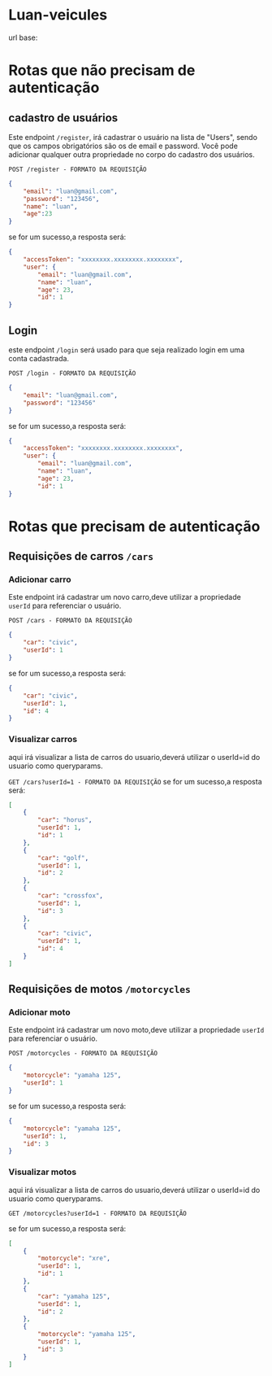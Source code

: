 # Luan-veicules

url base:

# Rotas que não precisam de autenticação

## cadastro de usuários

Este endpoint ``/register``, irá cadastrar o usuário na lista de "Users", sendo que os campos obrigatórios são os de email e password. Você pode adicionar qualquer outra propriedade no corpo do cadastro dos usuários.

`POST /register - FORMATO DA REQUISIÇÃO`
```json
{
    "email": "luan@gmail.com",
	"password": "123456",
	"name": "luan",
	"age":23
}
```

se for um sucesso,a resposta será:

```json
{
    "accessToken": "xxxxxxxx.xxxxxxxx.xxxxxxxx",
	"user": {
		"email": "luan@gmail.com",
		"name": "luan",
		"age": 23,
		"id": 1
}
```

## Login

este endpoint ``/login`` será usado para que seja realizado login em uma conta cadastrada.

`POST /login - FORMATO DA REQUISIÇÃO`
```json
{
    "email": "luan@gmail.com",
	"password": "123456"
}
```

se for um sucesso,a resposta será:

```json
{
    "accessToken": "xxxxxxxx.xxxxxxxx.xxxxxxxx",
	"user": {
		"email": "luan@gmail.com",
		"name": "luan",
		"age": 23,
		"id": 1
}
```

# Rotas que precisam de autenticação

## Requisições de carros  ``/cars``

### Adicionar carro

Este endpoint irá cadastrar um novo carro,deve utilizar a propriedade `userId` para referenciar o usuário.

`POST /cars - FORMATO DA REQUISIÇÃO`
```json
{
    "car": "civic",
	"userId": 1
}
```

se for um sucesso,a resposta será:

```json
{
    "car": "civic",
	"userId": 1,
	"id": 4
}
```

### Visualizar carros

aqui irá visualizar a lista de carros do usuario,deverá utilizar o userId=id do usuario como queryparams.

`GET /cars?userId=1 - FORMATO DA REQUISIÇÃO`
se for um sucesso,a resposta será:

```json
[
	{
		"car": "horus",
		"userId": 1,
		"id": 1
	},
	{
		"car": "golf",
		"userId": 1,
		"id": 2
	},
	{
		"car": "crossfox",
		"userId": 1,
		"id": 3
	},
	{
		"car": "civic",
		"userId": 1,
		"id": 4
	}
]
```

## Requisições de motos  ``/motorcycles``

### Adicionar moto

Este endpoint irá cadastrar um novo moto,deve utilizar a propriedade `userId` para referenciar o usuário.

`POST /motorcycles - FORMATO DA REQUISIÇÃO`
```json
{
    "motorcycle": "yamaha 125",
	"userId": 1
}
```

se for um sucesso,a resposta será:

```json
{
    "motorcycle": "yamaha 125",
	"userId": 1,
	"id": 3
}
```

### Visualizar motos

aqui irá visualizar a lista de carros do usuario,deverá utilizar o userId=id do usuario como queryparams.

`GET /motorcycles?userId=1 - FORMATO DA REQUISIÇÃO`

se for um sucesso,a resposta será:

```json
[
	{
		"motorcycle": "xre",
		"userId": 1,
		"id": 1
	},
	{
		"car": "yamaha 125",
		"userId": 1,
		"id": 2
	},
	{
		"motorcycle": "yamaha 125",
		"userId": 1,
		"id": 3
	}
]
```
